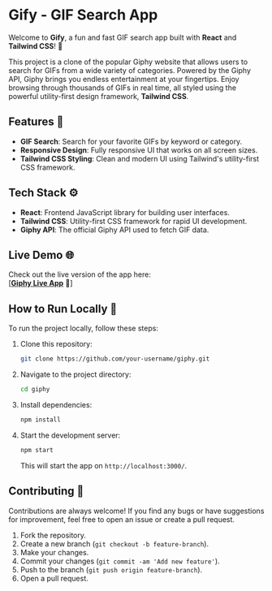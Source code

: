

# Gify - GIF Search App

Welcome to **Gify**, a fun and fast GIF search app built with **React** and **Tailwind CSS**! 🎉

This project is a clone of the popular Giphy website that allows users to search for GIFs from a wide variety of categories. Powered by the Giphy API, Giphy brings you endless entertainment at your fingertips. Enjoy browsing through thousands of GIFs in real time, all styled using the powerful utility-first design framework, **Tailwind CSS**.

## Features 🚀

- **GIF Search**: Search for your favorite GIFs by keyword or category.
- **Responsive Design**: Fully responsive UI that works on all screen sizes.
- **Tailwind CSS Styling**: Clean and modern UI using Tailwind's utility-first CSS framework.

## Tech Stack ⚙️

- **React**: Frontend JavaScript library for building user interfaces.
- **Tailwind CSS**: Utility-first CSS framework for rapid UI development.
- **Giphy API**: The official Giphy API used to fetch GIF data.

## Live Demo 🌐

Check out the live version of the app here:  
[[**Giphy Live App**](https://react-gigy.netlify.app/) 🎉]

## How to Run Locally 🚩

To run the project locally, follow these steps:

1. Clone this repository:
   ```bash
   git clone https://github.com/your-username/giphy.git
   ```

2. Navigate to the project directory:
   ```bash
   cd giphy
   ```

3. Install dependencies:
   ```bash
   npm install
   ```

4. Start the development server:
   ```bash
   npm start
   ```

   This will start the app on `http://localhost:3000/`.


## Contributing 🤝

Contributions are always welcome! If you find any bugs or have suggestions for improvement, feel free to open an issue or create a pull request.

1. Fork the repository.
2. Create a new branch (`git checkout -b feature-branch`).
3. Make your changes.
4. Commit your changes (`git commit -am 'Add new feature'`).
5. Push to the branch (`git push origin feature-branch`).
6. Open a pull request.
